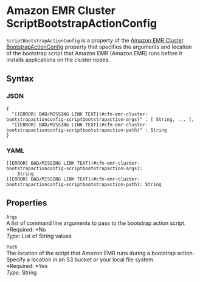# Amazon EMR Cluster ScriptBootstrapActionConfig<a name="aws-properties-emr-cluster-bootstrapactionconfig-scriptbootstrapactionconfig"></a>

`ScriptBootstrapActionConfig` is a property of the [Amazon EMR Cluster BootstrapActionConfig](aws-properties-emr-cluster-bootstrapactionconfig.md) property that specifies the arguments and location of the bootstrap script that Amazon EMR \(Amazon EMR\) runs before it installs applications on the cluster nodes\.

## Syntax<a name="w3ab2c21c14d940b5"></a>

### JSON<a name="aws-properties-emr-cluster-bootstrapactionconfig-scriptbootstrapactionconfig-syntax.json"></a>

```
{
  "[[ERROR] BAD/MISSING LINK TEXT](#cfn-emr-cluster-bootstrapactionconfig-scriptbootstrapaction-args)" : [ String, ... ],
  "[[ERROR] BAD/MISSING LINK TEXT](#cfn-emr-cluster-bootstrapactionconfig-scriptbootstrapaction-path)" : String
}
```

### YAML<a name="aws-properties-emr-cluster-bootstrapactionconfig-scriptbootstrapactionconfig-syntax.yaml"></a>

```
[[ERROR] BAD/MISSING LINK TEXT](#cfn-emr-cluster-bootstrapactionconfig-scriptbootstrapaction-args):
  - String
[[ERROR] BAD/MISSING LINK TEXT](#cfn-emr-cluster-bootstrapactionconfig-scriptbootstrapaction-path): String
```

## Properties<a name="w3ab2c21c14d940b7"></a>

`Args`  
A list of command line arguments to pass to the bootstrap action script\.  
*Required: *No  
*Type*: List of String values

`Path`  
The location of the script that Amazon EMR runs during a bootstrap action\. Specify a location in an S3 bucket or your local file system\.  
*Required: *Yes  
*Type*: String